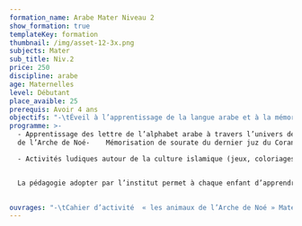```yaml
---
formation_name: Arabe Mater Niveau 2
show_formation: true
templateKey: formation
thumbnail: /img/asset-12-3x.png
subjects: Mater
sub_title: Niv.2
price: 250
discipline: arabe
age: Maternelles
level: Débutant
place_avaible: 25
prerequis: Avoir 4 ans
objectifs: "-\tÉveil à l’apprentissage de la langue arabe et à la mémorisation du Coran "
programme: >-
  -	Apprentissage des lettre de l’alphabet arabe à travers l’univers des animaux
  de l’Arche de Noé-	Mémorisation de sourate du dernier juz du Coran

  -	Activités ludiques autour de la culture islamique (jeux, coloriages, histoires, comptines, chansons …)


  La pédagogie adopter par l’institut permet à chaque enfant d’apprendre et de developer ses connaissances tout en s’amusant et progresser vers la lecture, l’écriture et l’apprentissage des mots en arabe.

  ﻿
ouvrages: "-\tCahier d’activité  « les animaux de l’Arche de Noé » Mater 2"
---
```

